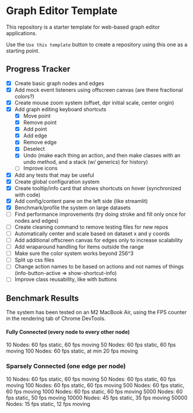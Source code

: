 # Graph Editor Template

This repository is a starter template for web-based graph editor applications.

Use the `Use this template` button to create a repository using this one as a starting point.

## Progress Tracker

-   [x] Create basic graph nodes and edges
-   [x] Add mock event listeners using offscreen canvas (are there fractional colors?)
-   [x] Create mouse zoom system (offset, dpr initial scale, center origin)
-   [x] Add graph editing keyboard shortcuts
    -   [x] Move point
    -   [x] Remove point
    -   [x] Add point
    -   [x] Add edge
    -   [x] Remove edge
    -   [x] Deselect
    -   [x] Undo (make each thing an action, and then make classes with an undo method, and a stack (w/ generics) for history)
    -   [ ] Improve icons
-   [x] Add any tests that may be useful
-   [x] Create global configuration system
-   [x] Create tooltip/info card that shows shortcuts on hover (synchronized with code)
-   [x] Add config/content pane on the left side (like streamlit)
-   [x] Benchmark/profile the system on large datasets
-   [ ] Find performance improvements (try doing stroke and fill only once for nodes and edges)
-   [ ] Create cleaning command to remove testing files for new repos
-   [ ] Automatically center and scale based on dataset x and y coords
-   [ ] Add additional offscreen canvas for edges only to increase scalability
-   [ ] Add wraparound handling for items outside the range
-   [ ] Make sure the color system works beyond 256^3
-   [ ] Split up css files
-   [ ] Change action names to be based on actions and not names of things (info-button-active => show-shortcut-info)
-   [ ] Improve class reusability, like with buttons

## Benchmark Results

The system has been tested on an M2 MacBook Air, using the FPS counter in the rendering
tab of Chrome DevTools.

#### Fully Connected (every node to every other node)

10 Nodes: 60 fps static, 60 fps moving
50 Nodes: 60 fps static, 60 fps moving
100 Nodes: 60 fps static, at min 20 fps moving

### Sparsely Connected (one edge per node)

10 Nodes: 60 fps static, 60 fps moving
50 Nodes: 60 fps static, 60 fps moving
100 Nodes: 60 fps static, 60 fps moving
500 Nodes: 60 fps static, 60 fps moving
1000 Nodes: 60 fps static, 60 fps moving
5000 Nodes: 60 fps static, 50 fps moving
10000 Nodes: 45 fps static, 35 fps moving
50000 Nodes: 15 fps static, 12 fps moving

